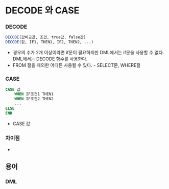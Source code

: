 # DECODE 와 CASE

### DECODE

```sql
DECODE(값비교값, 조건, true값, false값)
DECODE(값, IF1, THEN1, IF2, THEN2, ...)
```

* 경우의 수가 2개 이상이라면 if문이 필요하지만 DML에서는 if문을 사용할 수 없다. DML에서는 DECODE 함수를 사용한다.
* FROM 절을 제외한 어디든 사용될 수 있다. - SELECT문, WHERE절

### CASE

```sql
CASE 값
    WHEN IF조건1 THEN1
    WHEN IF조건2 THEN2
    ...
ELSE
END
```

* CASE 값 

### 차이점

* 
## 용어

### DML

